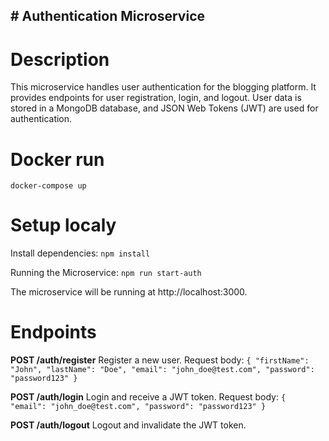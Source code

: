 ## # Authentication Microservice

# Description
This microservice handles user authentication for the blogging platform. It provides endpoints for user registration, login, and logout. User data is stored in a MongoDB database, and JSON Web Tokens (JWT) are used for authentication.

# Docker run
`docker-compose up`

# Setup localy
Install dependencies:
`npm install`

Running the Microservice:
`npm run start-auth`

The microservice will be running at http://localhost:3000.

# Endpoints

**POST /auth/register**
Register a new user.
Request body:
`{
  "firstName": "John",
  "lastName": "Doe",
  "email": "john_doe@test.com",
  "password": "password123"
}`

**POST /auth/login**
Login and receive a JWT token.
Request body:
`{
  "email": "john_doe@test.com",
  "password": "password123"
}`

**POST /auth/logout**
Logout and invalidate the JWT token.

